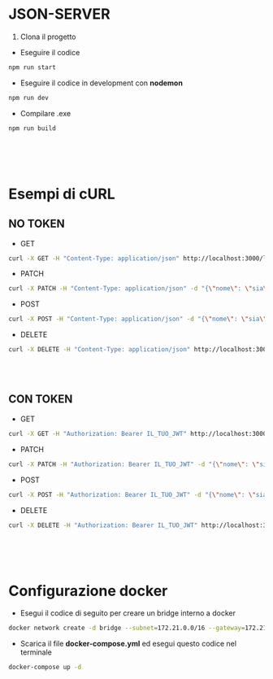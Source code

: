 # JSON-SERVER

1. Clona il progetto


- Eseguire il codice

``` sh
npm run start
```

- Eseguire il codice in development con __nodemon__

``` sh
npm run dev
```


- Compilare .exe

``` sh
npm run build
```

<br><br><br>

# Esempi di cURL

## NO TOKEN

- GET

``` sh
curl -X GET -H "Content-Type: application/json" http://localhost:3000/liste/
```

- PATCH

``` sh
curl -X PATCH -H "Content-Type: application/json" -d "{\"nome\": \"sia\", \"data\": \"01-07-2023\" }" http://localhost:3000/liste/1
```

- POST

``` sh
curl -X POST -H "Content-Type: application/json" -d "{\"nome\": \"sia\", \"data\": \"01-07-2023\" }" http://localhost:3000/liste/
```

- DELETE

``` sh
curl -X DELETE -H "Content-Type: application/json" http://localhost:3000/liste/
```

<br><br>

## CON TOKEN

- GET

``` sh
curl -X GET -H "Authorization: Bearer IL_TUO_JWT" http://localhost:3000/liste/
```

- PATCH

``` sh
curl -X PATCH -H "Authorization: Bearer IL_TUO_JWT" -d "{\"nome\": \"sia\", \"data\": \"01-07-2023\" }" http://localhost:3000/liste/1
```

- POST

``` sh
curl -X POST -H "Authorization: Bearer IL_TUO_JWT" -d "{\"nome\": \"sia\", \"data\": \"01-07-2023\" }" http://localhost:3000/liste/
```

- DELETE

``` sh
curl -X DELETE -H "Authorization: Bearer IL_TUO_JWT" http://localhost:3000/liste/1
```


<br><br><br>

# Configurazione docker

- Esegui il codice di seguito per creare un bridge interno a docker

``` sh
docker network create -d bridge --subnet=172.21.0.0/16 --gateway=172.21.0.1 json_server_bridge
```

- Scarica il file __docker-compose.yml__ ed esegui questo codice nel terminale

``` sh
docker-compose up -d
```
